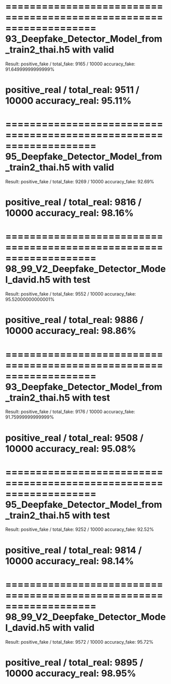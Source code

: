 
===================================================================
93_Deepfake_Detector_Model_from_train2_thai.h5 with valid
===================================================================
Result:
positive_fake / total_fake: 9165 / 10000
accuracy_fake: 91.64999999999999%

positive_real / total_real: 9511 / 10000
accuracy_real: 95.11%
====================================================================

    
===================================================================
95_Deepfake_Detector_Model_from_train2_thai.h5 with valid
===================================================================
Result:
positive_fake / total_fake: 9269 / 10000
accuracy_fake: 92.69%

positive_real / total_real: 9816 / 10000
accuracy_real: 98.16%
====================================================================

    
===================================================================
98_99_V2_Deepfake_Detector_Model_david.h5 with test
===================================================================
Result:
positive_fake / total_fake: 9552 / 10000
accuracy_fake: 95.52000000000001%

positive_real / total_real: 9886 / 10000
accuracy_real: 98.86%
====================================================================

    
===================================================================
93_Deepfake_Detector_Model_from_train2_thai.h5 with test
===================================================================
Result:
positive_fake / total_fake: 9176 / 10000
accuracy_fake: 91.75999999999999%

positive_real / total_real: 9508 / 10000
accuracy_real: 95.08%
====================================================================

    
===================================================================
95_Deepfake_Detector_Model_from_train2_thai.h5 with test
===================================================================
Result:
positive_fake / total_fake: 9252 / 10000
accuracy_fake: 92.52%

positive_real / total_real: 9814 / 10000
accuracy_real: 98.14%
====================================================================

    
===================================================================
98_99_V2_Deepfake_Detector_Model_david.h5 with valid
===================================================================
Result:
positive_fake / total_fake: 9572 / 10000
accuracy_fake: 95.72%

positive_real / total_real: 9895 / 10000
accuracy_real: 98.95%
====================================================================
